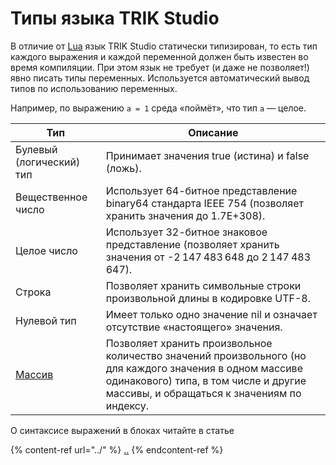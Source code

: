 # Типы языка TRIK Studio

В отличие от [Lua](https://www.lua.org/) язык TRIK Studio статически типизирован, то есть тип каждого выражения и каждой переменной должен быть известен во время компиляции. При этом язык не требует (и даже не позволяет!) явно писать типы переменных. Используется автоматический вывод типов по использованию переменных.

Например, по выражению `a = 1` среда «поймёт», что тип `a` — целое.

| Тип                      | Описание                                                                                                                                                                                        |
| ------------------------ | ----------------------------------------------------------------------------------------------------------------------------------------------------------------------------------------------- |
| Булевый (логический) тип | Принимает значения true (истина) и false (ложь).                                                                                                                                                |
| Вещественное число       | Использует 64-битное представление binary64 стандарта IEEE 754 (позволяет хранить значения до 1.7E+308).                                                                                        |
| Целое число              | Использует 32-битное знаковое представление (позволяет хранить значения от -2 147 483 648 до 2 147 483 647).                                                                                    |
| Строка                   | Позволяет хранить символьные строки произвольной длины в кодировке UTF-8.                                                                                                                       |
| Нулевой тип              | Имеет только одно значение nil и означает отсутствие «настоящего» значения.                                                                                                                     |
| [Массив](array.md)       | Позволяет хранить произвольное количество значений произвольного (но для каждого значения в одном массиве одинакового) типа, в том числе и другие массивы, и обращаться к значениям по индексу. |



О синтаксисе выражений в блоках читайте в статье

{% content-ref url="../" %}
[..](../)
{% endcontent-ref %}
